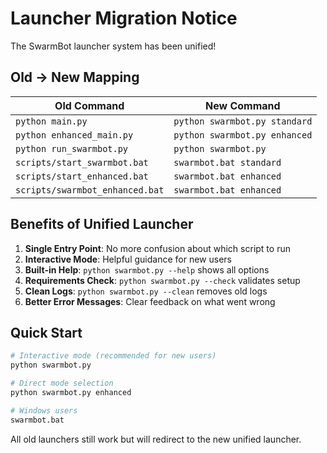 # Launcher Migration Notice

The SwarmBot launcher system has been unified! 

## Old → New Mapping

| Old Command | New Command |
|-------------|-------------|
| `python main.py` | `python swarmbot.py standard` |
| `python enhanced_main.py` | `python swarmbot.py enhanced` |
| `python run_swarmbot.py` | `python swarmbot.py` |
| `scripts/start_swarmbot.bat` | `swarmbot.bat standard` |
| `scripts/start_enhanced.bat` | `swarmbot.bat enhanced` |
| `scripts/swarmbot_enhanced.bat` | `swarmbot.bat enhanced` |

## Benefits of Unified Launcher

1. **Single Entry Point**: No more confusion about which script to run
2. **Interactive Mode**: Helpful guidance for new users
3. **Built-in Help**: `python swarmbot.py --help` shows all options
4. **Requirements Check**: `python swarmbot.py --check` validates setup
5. **Clean Logs**: `python swarmbot.py --clean` removes old logs
6. **Better Error Messages**: Clear feedback on what went wrong

## Quick Start

```bash
# Interactive mode (recommended for new users)
python swarmbot.py

# Direct mode selection
python swarmbot.py enhanced

# Windows users
swarmbot.bat
```

All old launchers still work but will redirect to the new unified launcher.

